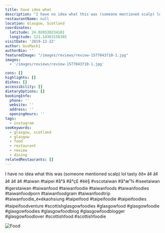 ```yaml
---
title: have idea what
description: "I have no idea what this was (someone mentioned scalp) lol tasty ð\x9F\x91\x8Dð\x9F\x8F» â\x80¢ â\x80¢ â\x80¢ â\x80¢ â\x80¢ #taiwan #taipei #å\x8F°å\x8C\x97 #å\x8F°ç\x81£ #ë\x8C\x80ë§\x8C #vscotaiwan #å\x8F°æ¹¾ #iseetaiwan #igerstaiwan #"
restaurantName: null
location: Glasgow, Scotland
coordinates:
  latitude: 24.028530234181
  longitude: 121.14363158385
visitDate: '2019-12-22'
author: GusMack1
authorBio: ''
featuredImage: "/images/reviews/review-1577043710-1.jpg"
images:
  - '/images/reviews/review-1577043710-1.jpg'

cons: []
highlights: []
dishes: []
accessibility: []
dietaryOptions: []
bookingInfo:
  phone: ''
  website: ''
  address: ''
  openingHours: ''
tags:
  - instagram
seoKeywords:
  - glasgow, scotland
  - glasgow
  - food
  - restaurant
  - review
  - dining
relatedRestaurants: []
---
```


I have no idea what this was (someone mentioned scalp) lol tasty ðð» â¢
â¢
â¢
â¢
â¢
#taiwan #taipei #å°å #å°ç£ #ëë§ #vscotaiwan #å°æ¹¾ #iseetaiwan #igerstaiwan
#taiwanfood #taiwanfoodie #taiwanfoods #taiwanfoodies #taiwanfoodporn #taiwanfoodgram #taiwanfoodtrip #taiwanfoodie_é«ékaohsiung #taipeifood #taipeifoodie #taipeifoodies #taipeifoodventure #scottishglasgowfoodies #glasgowfood #glasgowfoodie #glasgowfoodies #glasgowfoodblog #glasgowfoodblogger #glasgowfoodlover #scottishfood #scottishfoodie

![Food](/images/reviews/review-1577043710-1.jpg)
